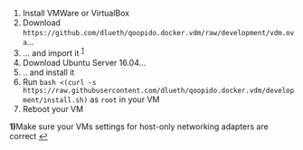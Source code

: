 1. Install VMWare or VirtualBox
2. Download ```https://github.com/dlueth/qoopido.docker.vdm/raw/development/vdm.ova```...
3. ... and import it <sup id="a1">[1](#f1)</sup>
4. Download Ubuntu Server 16.04...
5. .. and install it
6. Run ```bash <(curl -s https://raw.githubusercontent.com/dlueth/qoopido.docker.vdm/development/install.sh)``` as ```root``` in your VM
7. Reboot your VM

<b id="f1">1)</b>Make sure your VMs settings for host-only networking adapters are correct [↩](#a1)